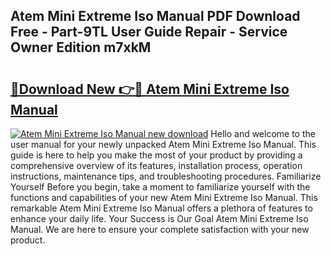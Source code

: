 ## Atem Mini Extreme Iso Manual PDF Download Free - Part-9TL User Guide Repair - Service Owner Edition m7xkM

# <h2><a href="http://bc42167.oget.top/?id=Atem+Mini+Extreme+Iso+Manual">🔗Download New 👉🔴 Atem Mini Extreme Iso Manual</a></h2>

[![Atem Mini Extreme Iso Manual new download](https://i.imgur.com/5g1atiW.png)](http://bc42167.oget.top/?id=Atem+Mini+Extreme+Iso+Manual)
Hello and welcome to the user manual for your newly unpacked Atem Mini Extreme Iso Manual. This guide is here to help you make the most of your product by providing a comprehensive overview of its features, installation process, operation instructions, maintenance tips, and troubleshooting procedures. Familiarize Yourself Before you begin, take a moment to familiarize yourself with the functions and capabilities of your new Atem Mini Extreme Iso Manual. This remarkable Atem Mini Extreme Iso Manual offers a plethora of features to enhance your daily life. Your Success is Our Goal Atem Mini Extreme Iso Manual. We are here to ensure your complete satisfaction with your new product.
